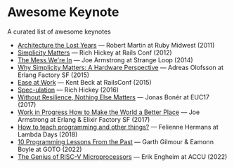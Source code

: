 # Awesome Keynote
A curated list of awesome keynotes

* [Architecture the Lost Years](https://youtu.be/hALFGQNeEnU) — Robert Martin at Ruby Midwest (2011)
* [Simplicity Matters](https://www.youtube.com/watch?v=rI8tNMsozo0) — Rich Hickey at Rails Conf (2012)
* [The Mess We're In](https://www.youtube.com/watch?v=lKXe3HUG2l4) — Joe Armstrong at Strange Loop (2014)
* [Why Simplicity Matters: A Hardware Perspective](https://youtu.be/WGXPFPKQC2o) — Adreas Olofsson at Erlang Factory SF (2015)
* [Ease at Work](https://youtu.be/aApmOZwdPqA) — Kent Beck at RailsConf (2015)
* [Spec-ulation](https://youtu.be/oyLBGkS5ICk) — Rich Hickey (2016)
* [Without Resilience, Nothing Else Matters](https://www.youtube.com/watch?v=ktBlGj5gGUY) — Jonas Bonér at EUC17 (2017)
* [Work in Progress How to Make the World a Better Place](https://www.youtube.com/watch?v=F3ETR4rXZco) — Joe Armstrong at Erlang & Elixir Factory SF (2017)
* [How to teach programming and other things?](https://www.youtube.com/watch?v=UJxXgugvXmE) — Felienne Hermans at Lambda Days (2018)
* [10 Programming Lessons From the Past](https://www.youtube.com/watch?v=IlDIV5gaTP0) — Garth Gilmour & Eamonn Boyle at GOTO (2022)
* [The Genius of RISC-V Microprocessors](https://youtu.be/L9jvLsvkmdM) — Erik Engheim at ACCU (2022)
